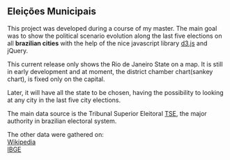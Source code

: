 ## Eleições Municipais
This project was developed during a course of my master.
The main goal was to show the political scenario evolution along the last
five elections on all **brazilian cities** with the help of the nice javascript library [d3.js](https://d3js.org/) and jQuery.

This current release only shows the Rio de Janeiro State on a map.
It is still in early development and at moment, the district chamber chart(sankey chart), is fixed only on the capital.

Later, it will have all the state to be chosen, having the possibility to looking at any city in the last five city elections.

The main data source is the Tribunal Superior Eleitoral [TSE](http://www.tse.jus.br/eleicoes/estatisticas/repositorio-de-dados-eleitorais), the major authority in brazilian electoral system.

The other data were gathered on:<br />
[Wikipedia](https://pt.wikipedia.org/wiki/Lista_de_partidos_pol%C3%ADticos_no_Brasil)<br />
[IBGE](http://www.ibge.gov.br/home/)
